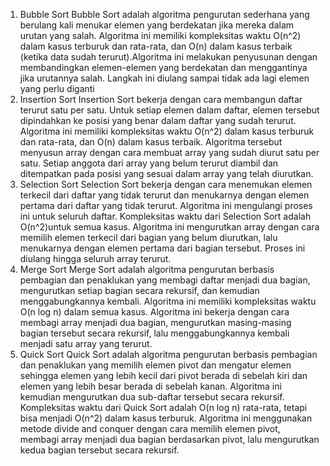 1. Bubble Sort 
Bubble Sort adalah algoritma pengurutan sederhana yang berulang kali menukar elemen yang berdekatan jika mereka dalam urutan yang salah. Algoritma ini memiliki kompleksitas waktu  O(n^2) dalam kasus terburuk dan rata-rata, dan O(n) dalam kasus terbaik (ketika data sudah terurut).Algoritma ini melakukan penyusunan dengan membandingkan elemen-elemen yang berdekatan dan menggantinya jika urutannya salah. Langkah ini diulang sampai tidak ada lagi elemen yang perlu diganti
2. Insertion Sort 
Insertion Sort bekerja dengan cara membangun daftar terurut satu per satu. Untuk setiap elemen dalam daftar, elemen tersebut dipindahkan ke posisi yang benar dalam daftar yang sudah terurut. Algoritma ini memiliki kompleksitas waktu O(n^2) dalam kasus terburuk dan rata-rata, dan  O(n) dalam kasus terbaik. Algoritma tersebut menyusun array dengan cara membuat array yang sudah diurut satu per satu. Setiap anggota dari array yang belum terurut diambil dan ditempatkan pada posisi yang sesuai dalam array yang telah diurutkan.
3. Selection Sort 
Selection Sort bekerja dengan cara menemukan elemen terkecil dari daftar yang tidak terurut dan menukarnya dengan elemen pertama dari daftar yang tidak terurut. Algoritma ini mengulangi proses ini untuk seluruh daftar. Kompleksitas waktu dari Selection Sort adalah O(n^2)untuk semua kasus. Algoritma ini mengurutkan array dengan cara memilih elemen terkecil dari bagian yang belum diurutkan, lalu menukarnya dengan elemen pertama dari bagian tersebut. Proses ini diulang hingga seluruh array terurut.
4. Merge Sort 
Merge Sort adalah algoritma pengurutan berbasis pembagian dan penaklukan yang membagi daftar menjadi dua bagian, mengurutkan setiap bagian secara rekursif, dan kemudian menggabungkannya kembali. Algoritma ini memiliki kompleksitas waktu O(n log n) dalam semua kasus. Algoritma ini bekerja dengan cara membagi array menjadi dua bagian, mengurutkan masing-masing bagian tersebut secara rekursif, lalu menggabungkannya kembali menjadi satu array yang terurut.
5. Quick Sort 
Quick Sort adalah algoritma pengurutan berbasis pembagian dan penaklukan yang memilih elemen pivot dan mengatur elemen sehingga elemen yang lebih kecil dari pivot berada di sebelah kiri dan elemen yang lebih besar berada di sebelah kanan. Algoritma ini kemudian mengurutkan dua sub-daftar tersebut secara rekursif. Kompleksitas waktu dari Quick Sort adalah O(n log n) rata-rata, tetapi bisa menjadi O(n^2) dalam kasus terburuk. Algoritma ini menggunakan metode divide and conquer dengan cara memilih elemen pivot, membagi array menjadi dua bagian berdasarkan pivot, lalu mengurutkan kedua bagian tersebut secara rekursif. 



